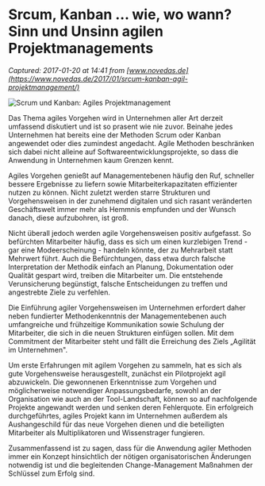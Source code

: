 # Srcum, Kanban … wie, wo wann? Sinn und Unsinn agilen Projektmanagements

_Captured: 2017-01-20 at 14:41 from [www.novedas.de](https://www.novedas.de/2017/01/srcum-kanban-agil-projektmanagement/)_

![Scrum und Kanban: Agiles Projektmanagement](https://www.novedas.de/wp-content/uploads/2017/01/170117_Novedas_Header_Projektmanagement_at.jpg)

Das Thema agiles Vorgehen wird in Unternehmen aller Art derzeit umfassend diskutiert und ist so prasent wie nie zuvor. Beinahe jedes Unternehmen hat bereits eine der Methoden Scrum oder Kanban angewendet oder dies zumindest angedacht. Agile Methoden beschränken sich dabei nicht alleine auf Softwareentwicklungsprojekte, so dass die Anwendung in Unternehmen kaum Grenzen kennt.

Agiles Vorgehen genießt auf Managementebenen häufig den Ruf, schneller bessere Ergebnisse zu liefern sowie Mitarbeiterkapazitaten effizienter nutzen zu können. Nicht zuletzt werden starre Strukturen und Vorgehensweisen in der zunehmend digitalen und sich rasant veränderten Geschäftswelt immer mehr als Hemmnis empfunden und der Wunsch danach, diese aufzubohren, ist groß.

Nicht überall jedoch werden agile Vorgehensweisen positiv aufgefasst. So befürchten Mitarbeiter häufig, dass es sich um einen kurzlebigen Trend - gar eine Modeerscheinung - handeln könnte, der zu Mehrarbeit statt Mehrwert führt. Auch die Befürchtungen, dass etwa durch falsche Interpretation der Methodik einfach an Planung, Dokumentation oder Qualität gespart wird, treiben die Mitarbeiter um. Die entstehende Verunsicherung begünstigt, falsche Entscheidungen zu treffen und angestrebte Ziele zu verfehlen.

Die Einführung agiler Vorgehensweisen im Unternehmen erfordert daher neben fundierter Methodenkenntnis der Managementebenen auch umfangreiche und frühzeitige Kommunikation sowie Schulung der Mitarbeiter, die sich in die neuen Strukturen einfügen sollen. Mit dem Commitment der Mitarbeiter steht und fällt die Erreichung des Ziels „Agilität im Unternehmen".

Um erste Erfahrungen mit agilem Vorgehen zu sammeln, hat es sich als gute Vorgehensweise herausgestellt, zunächst ein Pilotprojekt agil abzuwickeln. Die gewonnenen Erkenntnisse zum Vorgehen und möglicherweise notwendiger Anpassungsbedarfe, sowohl an der Organisation wie auch an der Tool-Landschaft, können so auf nachfolgende Projekte angewandt werden und senken deren Fehlerquote. Ein erfolgreich durchgeführtes, agiles Projekt kann im Unternehmen außerdem als Aushangeschild für das neue Vorgehen dienen und die beteiligten Mitarbeiter als Multiplikatoren und Wissenstrager fungieren.

Zusammenfassend ist zu sagen, dass für die Anwendung agiler Methoden immer ein Konzept hinsichtlich der nötigen organisatorischen Änderungen notwendig ist und die begleitenden Change-Management Maßnahmen der Schlüssel zum Erfolg sind.
